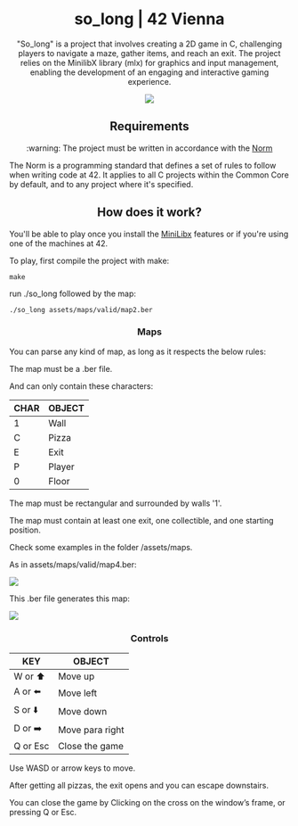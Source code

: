 <h1 align="center"> so_long | 42 Vienna</h1>

<p align="center">"So_long" is a project that involves creating a 2D game in C, challenging players to navigate a maze, gather items, and reach an exit. The project relies on the MinilibX library (mlx) for graphics and input management, enabling the development of an engaging and interactive gaming experience.</p>
<p align="center" alt="screenshot of 2D game"><img src="https://github.com/LaDeMonika/42-Vienna-CommonCore/assets/128793184/11a4724c-a818-4fb4-a6f1-bbec9eea1f8b"></p>


<h2 align="center" id="requirements"> Requirements </h2>

<p  align="center"> :warning: The project must be written in accordance with the <a href="https://github.com/42School/norminette/blob/master/pdf/en.norm.pdf" target="_blank">Norm</a> </p>
The Norm  is a programming standard that defines a set of rules to follow when writing code at 42. It applies to all C projects within the Common Core by default, and
to any project where it's specified.
    
<h2 align="center"> How does it work? </h2>

You'll be able to play once you install the <a href="https://github.com/42Paris/minilibx-linux">MiniLibx</a> features or if you're using one of the machines at 42.

To play, first compile the project with make:

	make

run ./so_long followed by the map:
	
	./so_long assets/maps/valid/map2.ber	
	
<h3 align="center"> Maps </h3>   
You can parse any kind of map, as long as it respects the below rules:

The map must be a .ber file.

And can only contain these characters:
    
| CHAR |	OBJECT   |
| --------- | ---------- |
| 1         |   Wall   |
| C	        | Pizza |
| E	        |   Exit  |
| P         |   Player  |      
| 0         |   Floor     |


The map must be rectangular and surrounded by walls '1'.

The map must contain at least one exit, one collectible, and one starting position.

Check some examples in the folder /assets/maps.
	
As in assets/maps/valid/map4.ber:

<img src="https://github.com/LaDeMonika/42-Vienna-CommonCore/assets/128793184/08db8599-8a54-4136-902e-09b452db5eab">


This .ber file generates this map:
    
    
<img src="https://github.com/LaDeMonika/42-Vienna-CommonCore/assets/128793184/59fb6e27-b6ba-4316-bd27-5bd53ac7d58f">
	
<h3 align="center"> Controls </h3>   
    
| KEY |	OBJECT   |
| --------- | ---------- |
| W or ⬆️        |    Move up   |
| A	or ⬅️        |    Move left |
| S	or ⬇️     |    Move down   |
| D or ➡️       |   Move para right|      
| Q or Esc      |   Close the game     | 
    
    
Use WASD or arrow keys to move.
	
	
After getting all pizzas, the exit opens and you can escape downstairs.
	
You can close the game by Clicking on the cross on the window’s frame, or pressing Q or Esc.
